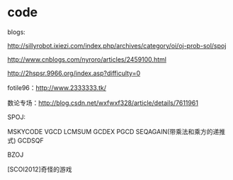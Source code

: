 code
====

blogs:

http://sillyrobot.ixiezi.com/index.php/archives/category/oi/oj-prob-sol/spoj

http://www.cnblogs.com/nyroro/articles/2459100.html

http://2hspsr.9966.org/index.asp?difficulty=0

fotile96：http://www.2333333.tk/

数论专场：http://blog.csdn.net/wxfwxf328/article/details/7611961


SPOJ:

MSKYCODE
VGCD
LCMSUM
GCDEX
PGCD
SEQAGAIN(带乘法和乘方的递推式)
GCDSQF

BZOJ

[SCOI2012]奇怪的游戏
